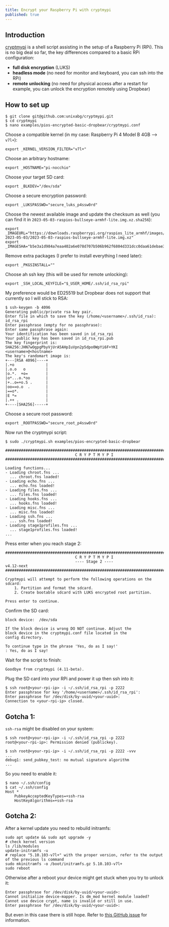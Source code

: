 ```yaml
---
title: Encrypt your Raspberry Pi with cryptmypi
published: true
---
```


## Introduction

[cryptmypi](https://github.com/unixabg/cryptmypi) is a shell script assisting in the setup of a Raspberry Pi (RPi). This is no big deal so far, the key differences compared to a basic RPi configuration:
- **full disk encryption** (LUKS)
- **headless mode** (no need for monitor and keyboard, you can ssh into the RPi)
- **remote unlocking** (no need for physical access after a restart for example, you can unlock the encryption remotely using Dropbear)

## How to set up

```
$ git clone git@github.com:unixabg/cryptmypi.git
$ cd cryptmypi
$ nano examples/pios-encrypted-basic-dropbear/cryptmypi.conf
```
Choose a compatible kernel (in my case: Raspberry Pi 4 Model B 4GB --> `v7l+`):

```
export _KERNEL_VERSION_FILTER="v7l+"
```

Choose an arbitrary hostname:

```
export _HOSTNAME="pi-nocchio"
```

Choose your target SD card:
```
export _BLKDEV="/dev/sda"
```

Choose a secure encryption password:
```
export _LUKSPASSWD="secure_luks_p4ssw0rd"
```

Choose the newest available image and update the checksum as well (you can find it in `2023-05-03-raspios-bullseye-armhf-lite.img.xz.sha256`):
```
export _IMAGEURL="https://downloads.raspberrypi.org/raspios_lite_armhf/images/raspios_lite_armhf-2023-05-03/2023-05-03-raspios-bullseye-armhf-lite.img.xz"
export _IMAGESHA="b5e3a1d984a7eaa402a6e078d707b506b962f6804d331dcc0daa61debae3a19a"
```

Remove extra packages (I prefer to install everything I need later):
```
export _PKGSINSTALL=""
```

Choose ah ssh key (this will be used for remote unlocking):
```
export _SSH_LOCAL_KEYFILE="$_USER_HOME/.ssh/id_rsa_rpi"
```
My preference would be ED25519 but Dropbear does not support that currently so I will stick to RSA:

```
$ ssh-keygen -b 4096
Generating public/private rsa key pair.
Enter file in which to save the key (/home/<username>/.ssh/id_rsa): id_rsa_rpi
Enter passphrase (empty for no passphrase): 
Enter same passphrase again: 
Your identification has been saved in id_rsa_rpi
Your public key has been saved in id_rsa_rpi.pub
The key fingerprint is:
SHA256:JHN7wOgpgPbyVjUrA5AHpIuVpn2p5dpo0WpYi6F+YKI <username>@<hostname>
The key's randomart image is:
+---[RSA 4096]----+
|.+o              |
|.o.o   o         |
|o.*.  +o=        |
|o*...o.*oo       |
|+..o=+o.S .      |
|oo==o.o  .       |
|==o*.            |
|E *=             |
|.++ .            |
+----[SHA256]-----+
```

Choose a secure root password:
```
export _ROOTPASSWD="secure_root_p4ssw0rd"
```

Now run the cryptmypi script:

```
$ sudo ./cryptmypi.sh examples/pios-encrypted-basic-dropbear

###############################################################################
                               C R Y P T M Y P I
###############################################################################

Loading functions...
- Loading chroot.fns ...
  ... chroot.fns loaded!
- Loading echo.fns ...
  ... echo.fns loaded!
- Loading files.fns ...
  ... files.fns loaded!
- Loading hooks.fns ...
  ... hooks.fns loaded!
- Loading misc.fns ...
  ... misc.fns loaded!
- Loading ssh.fns ...
  ... ssh.fns loaded!
- Loading stage1profiles.fns ...
  ... stage1profiles.fns loaded!
...
```

Press enter when you reach stage 2:

```
###############################################################################
                               C R Y P T M Y P I
                               ---- Stage 2 ----
v4.12-next
###############################################################################

Cryptmypi will attempt to perform the following operations on the sdcard:
    1. Partition and format the sdcard.
    2. Create bootable sdcard with LUKS encrypted root partition.

Press enter to continue.
```

Confirm the SD card:

```
block device:  /dev/sda

If the block device is wrong DO NOT continue. Adjust the
block device in the cryptmypi.conf file located in the
config directory.

To continue type in the phrase 'Yes, do as I say!'
: Yes, do as I say!
```

Wait for the script to finish:

```
Goodbye from cryptmypi (4.11-beta).
```

Plug the SD card into your RPi and power it up then ssh into it:

```
$ ssh root@<your-rpi-ip> -i ~/.ssh/id_rsa_rpi -p 2222
Enter passphrase for key '/home/<username>/.ssh/id_rsa_rpi': 
Enter passphrase for /dev/disk/by-uuid/<your-uuid>: 
Connection to <your-rpi-ip> closed.
```

## Gotcha 1:

`ssh-rsa` might be disabled on your system:
```
$ ssh root@<your-rpi-ip> -i ~/.ssh/id_rsa_rpi -p 2222
root@<your-rpi-ip>: Permission denied (publickey).
```

```
$ ssh root@<your-rpi-ip> -i ~/.ssh/id_rsa_rpi -p 2222 -vvv
...
debug1: send_pubkey_test: no mutual signature algorithm
...
```

So you need to enable it:

```
$ nano ~/.ssh/config
$ cat ~/.ssh/config
Host *
    PubkeyAcceptedKeyTypes=+ssh-rsa
    HostKeyAlgorithms=+ssh-rsa
```

## Gotcha 2:

After a kernel update you need to rebuild initramfs:
```
sudo apt update && sudo apt upgrade -y
# check kernel version
ls /lib/modules
update-initramfs -u
# replace "5.10.103-v7l+" with the proper version, refer to the output of the previous ls command
sudo mkinitramfs -o /boot/initramfs.gz 5.10.103-v7l+
sudo reboot
```

Otherwise after a reboot your device might get stuck when you try to unlock it:

```
Enter passphrase for /dev/disk/by-uuid/<your-uuid>:
Cannot initialize device-mapper. Is dm_mod kernel module loaded?
Cannot use device crypt, name is invalid or still in use.
Enter passphrase for /dev/disk/by-uuid/<your-uuid>:
```
But even in this case there is still hope. Refer to [this GitHub issue](https://github.com/unixabg/cryptmypi/issues/46) for information.
